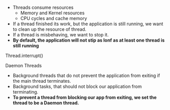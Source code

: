 - Threads consume resources
  - Memory and Kernel resources
  - CPU cycles and cache memory
- If a thread finished its work, but the application is still running, we want to clean up the resource of thread.
- If a thread is misbehaving, we want to stop it.
- **By default, the application will not stip as lonf as at least one thread is still running**

Thread.interrupt()

Daemon Threads
- Background threads that do not prevent the application from exiting if the main thread terminates.
- Background tasks, that should not block our application from terminating.
- **To prevent a thread from blocking our app from exiting, we set the thread to be a Daemon thread.**
